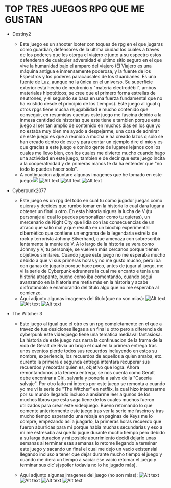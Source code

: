 # TOP TRES JUEGOS RPG QUE ME GUSTAN

- Destiny2
   - Este juego es un shooter looter con toques de rpg en el que jugaras como guardian, defensores de la ultima ciudad los cuales a traves de los poderes que les otorga el viajero e junto a su espectro estos defenderan de cualquier adversidad el ultimo sitio seguro en el que vive la humanidad bajo el amparo del viajero (El Viajero es una máquina antigua e inmensamente poderosa, y la fuente de los Espectros y los poderes paracausales de los Guardianes. Es una fuente de Luz, aunque no la única en el universo. Su superficie exterior está hecho de neutronio y "materia electrodébil", ambos materiales hipotéticos; se cree que el primero forma estrellas de neutrones, y el segundo se basa en una fuerza fundamental que no ha existido desde el principio de los tiempos). Este juego al igual q otros rpgs tiene mucha rejugabilidad e mucho contenido que conseguir, en resumidas cuentas este juego me fascina debido a la inmesa cantidad de historias que este tiene e tambien porque este juego al ser tan amplio de contenido en muchos dias en los que yo no estaba muy bien me ayudo a despejarme, una cosa de admirar de este juego es que a reunido a mucha e ha creado lazos q solo se han creado dentro de este y para contar un ejemplo dire el mio y es que gracias a este juego e conido gente de lugares lejanos con los cuales me llevo bien, con los cuales me divierto mucho cuando hago una actividad en este juego, tambien e de decir que este juego incita a la cooperatividad y de primeras manos te da ha entender que "no todo lo puedes hacer solo".
   - A continuacion adjuntare algunas imagenes que he tomado en este juego:![](image.png)
   ![Alt text](image-1.png) ![Alt text](image-2.png) ![Alt text](image-3.png)
    


- Cyberpunk2077
  - Este juego es un rpg del todo en cual tu como jugador juegas como quieras y decides que rumbo tomar en la historia lo cual dara lugar a obtener un final u otro. En esta historia sigues la lucha de V (tu personaje al cual lo puedes personalizar como tu quieras), un mercenario de Night City que lidia con las consecuencias de un atraco que salió mal y que resulta en un biochip experimental cibernético que contiene un engrama de la legendaria estrella de rock y terrorista Johnny Silverhand, que amenaza con sobrescribir lentamente la mente de V. A lo largo de la historia se vera como Johnny y V, tu personaje, se vuelven más cercanos porque tienen objetivos similares. Cuando jugue este juego no me esperaba mucho debido a que vi sus primeras horas y no me gusto mucho, pero iba con ganas de jugarlo porque hace poco, antes de jugar al juego, me vi la serie de Cyberpunk edrunners la cual me encanto e tenia una historia atrapante, bueno como iba comentando, cuando segui avanzando en la hiatoria me metia más en la historia y acabe disfrutandolo e enamorando del titulo algo que no me esperaba al comienzo.
   - Aqui adjunto algunas imagenes del titulo(que no son mias): 
   ![Alt text](illo.png) 
   ![Alt text](image-4.png)
    ![Alt text](image-5.png)



- The Witcher 3
  - Este juego al igual que el otro es un rpg completamente en el que a travez de tus desiciones llegas a un final u otro pero a diferencia de cyberpunk este videojuego tiene una tematica mediaval fantasiosa. La historia de este juego nos narra la continuacion de la trama de la vida de Geralt de Rivia un brujo el cual en la primera entrega tras unos eventos pierde todos sus recuerdos incluyendo en estos su nombre, experiencia, los recuerdos de aquellos a quien amaba, etc. durente la primera e segunda entrega intentara recuperar sus recuerdos y recordar quien es, objetivo que logra. Ahora remontandonos a la tercera entrega, se nos cuenta como Geralt debe encontrar a Ciri, salvarla y ponerla a salvo de la "Caceria salvaje". Por otro lado mi interes por este juego se remonta a cuando yo me vi la serie de "The Witcher" en netflix, la cual hizo interesarme por su mundo llegando incluso a ansiarme leer algunos de los muchos libros que esta saga tiene de los cuales muchos fueron utilizados para crear este videojuego. Bueno retomando lo que comente anteriormente este juego tras ver la serie me fascino y tras mucho tiempo esperando una rebaja en paginas de Keys me lo compre, empezando así a juagarlo, la primeras horas recuerdo que fueron aburridas para mi porque habia muchas secundarias y eso a mi me estresaba asi que lo jugue durante mucho tiempo pero debido a su larga duracion y mi posible aburrimiento decidi dejarlo unas semanas al terminar esas semanas lo retome llegando a terminar este juego y sacando un final el cual me dejo un vacio existensial llegando incluso a tener que dejar durante mucho tiempo el juego y cuando me diera un tiempo a saciar ese vacio retomar el juego y terminar sus dlc´s(spoiler todavia no lo he jugado más).
  
  - Aqui adjunto algunas imagenes del juego (no son mias):
  ![Alt text](image-6.png)    
  ![Alt text](image-7.png)
  ![Alt text](image-8.png)
  ![Alt text](image-9.png)

  